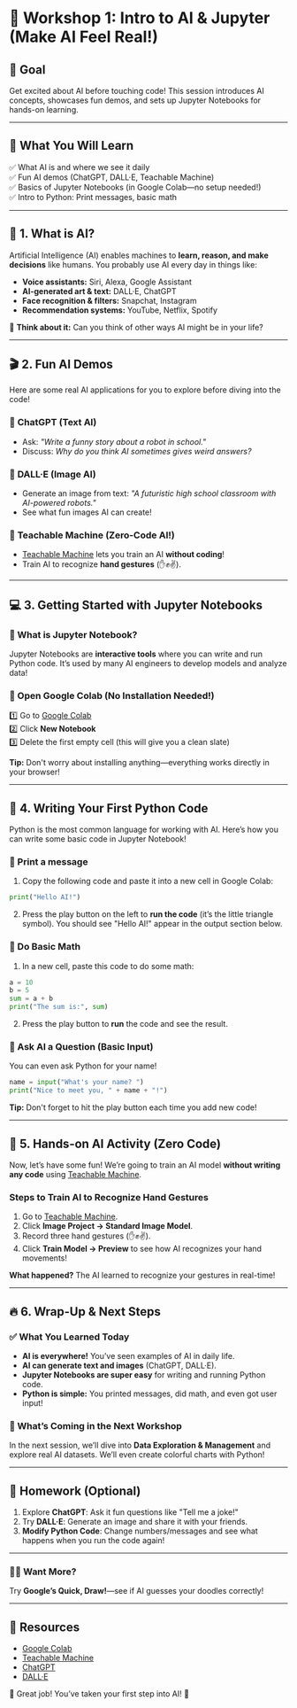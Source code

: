 
# 🚀 Workshop 1: Intro to AI & Jupyter (Make AI Feel Real!)

## 🎯 Goal  
Get excited about AI before touching code! This session introduces AI concepts, showcases fun demos, and sets up Jupyter Notebooks for hands-on learning.

---

## 📌 What You Will Learn  
✅ What AI is and where we see it daily  
✅ Fun AI demos (ChatGPT, DALL·E, Teachable Machine)  
✅ Basics of Jupyter Notebooks (in Google Colab—no setup needed!)  
✅ Intro to Python: Print messages, basic math  

---

## 📖 1. What is AI?  
Artificial Intelligence (AI) enables machines to **learn, reason, and make decisions** like humans. You probably use AI every day in things like:

- **Voice assistants:** Siri, Alexa, Google Assistant  
- **AI-generated art & text:** DALL·E, ChatGPT  
- **Face recognition & filters:** Snapchat, Instagram  
- **Recommendation systems:** YouTube, Netflix, Spotify  

🤔 **Think about it:** Can you think of other ways AI might be in your life?  

---

## 🎬 2. Fun AI Demos  
Here are some real AI applications for you to explore before diving into the code!

### 🔹 **ChatGPT (Text AI)**  
- Ask: *"Write a funny story about a robot in school."*  
- Discuss: *Why do you think AI sometimes gives weird answers?*

### 🔹 **DALL·E (Image AI)**  
- Generate an image from text: *"A futuristic high school classroom with AI-powered robots."*  
- See what fun images AI can create!

### 🔹 **Teachable Machine (Zero-Code AI!)**  
- [Teachable Machine](https://teachablemachine.withgoogle.com/) lets you train an AI **without coding**!  
- Train AI to recognize **hand gestures** (✋✊✌️).

---

## 💻 3. Getting Started with Jupyter Notebooks  
### 🔹 What is Jupyter Notebook?  
Jupyter Notebooks are **interactive tools** where you can write and run Python code. It’s used by many AI engineers to develop models and analyze data!

### 🔹 Open Google Colab (No Installation Needed!)  
1️⃣ Go to [Google Colab](https://colab.research.google.com/)  
2️⃣ Click **New Notebook**  
3️⃣ Delete the first empty cell (this will give you a clean slate)

**Tip:** Don't worry about installing anything—everything works directly in your browser!  

---

## 🐍 4. Writing Your First Python Code  
Python is the most common language for working with AI. Here’s how you can write some basic code in Jupyter Notebook!

### 🔹 Print a message  
1. Copy the following code and paste it into a new cell in Google Colab:

```python
print("Hello AI!")
```

2. Press the play button on the left to **run the code** (it’s the little triangle symbol). You should see "Hello AI!" appear in the output section below.

### 🔹 Do Basic Math  
1. In a new cell, paste this code to do some math:

```python
a = 10  
b = 5  
sum = a + b  
print("The sum is:", sum)
```

2. Press the play button to **run** the code and see the result.

### 🔹 Ask AI a Question (Basic Input)  
You can even ask Python for your name!

```python
name = input("What's your name? ")  
print("Nice to meet you, " + name + "!")
```

**Tip:** Don't forget to hit the play button each time you add new code!  

---

## 🎨 5. Hands-on AI Activity (Zero Code)
Now, let’s have some fun! We’re going to train an AI model **without writing any code** using [Teachable Machine](https://teachablemachine.withgoogle.com/).

### Steps to Train AI to Recognize Hand Gestures  
1. Go to [Teachable Machine](https://teachablemachine.withgoogle.com/).  
2. Click **Image Project → Standard Image Model**.  
3. Record three hand gestures (✋✊✌️).  
4. Click **Train Model → Preview** to see how AI recognizes your hand movements!

**What happened?** The AI learned to recognize your gestures in real-time!

---

## 🔥 6. Wrap-Up & Next Steps
### ✅ What You Learned Today  
- **AI is everywhere!** You’ve seen examples of AI in daily life.  
- **AI can generate text and images** (ChatGPT, DALL·E).  
- **Jupyter Notebooks are super easy** for writing and running Python code.  
- **Python is simple:** You printed messages, did math, and even got user input!

### 🚀 What’s Coming in the Next Workshop  
In the next session, we’ll dive into **Data Exploration & Management** and explore real AI datasets. We’ll even create colorful charts with Python!

---

## 📝 Homework (Optional)
1. Explore **ChatGPT**: Ask it fun questions like "Tell me a joke!"  
2. Try **DALL·E**: Generate an image and share it with your friends.  
3. **Modify Python Code**: Change numbers/messages and see what happens when you run the code again!

---

### 👩‍💻 Want More?
Try **Google’s Quick, Draw!**—see if AI guesses your doodles correctly!

---

## 🔗 Resources  
- [Google Colab](https://colab.research.google.com/)
- [Teachable Machine](https://teachablemachine.withgoogle.com/)
- [ChatGPT](https://chat.openai.com)
- [DALL·E](https://openai.com/dall-e)

🎉 Great job! You’ve taken your first step into AI! 🚀
